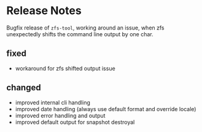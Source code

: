 # Release Notes

Bugfix release of `zfs-tool`, working around an issue, when zfs unexpectedly 
shifts the command line output by one char.

## fixed

- workaround for zfs shifted output issue

## changed

- improved internal cli handling
- improved date handling (always use default format and override locale)
- improved error handling and output
- improved default output for snapshot destroyal

